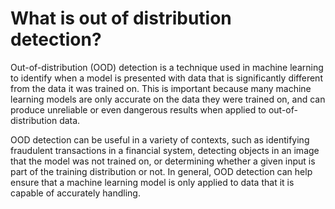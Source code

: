 # What is out of distribution detection?

Out-of-distribution (OOD) detection is a technique used in machine learning to
identify when a model is presented with data that is significantly different
from the data it was trained on. This is important because many machine learning
models are only accurate on the data they were trained on, and can produce
unreliable or even dangerous results when applied to out-of-distribution data.

OOD detection can be useful in a variety of contexts, such as identifying
fraudulent transactions in a financial system, detecting objects in an image
that the model was not trained on, or determining whether a given input is part
of the training distribution or not. In general, OOD detection can help ensure
that a machine learning model is only applied to data that it is capable of
accurately handling.
